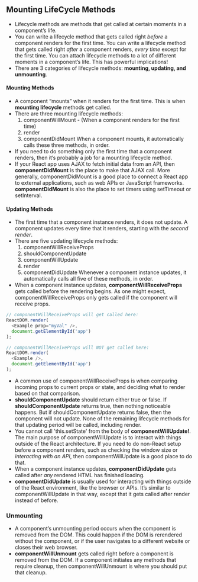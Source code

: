 ## Mounting LifeCycle Methods
- Lifecycle methods are methods that get called at certain moments in a component’s life.
- You can write a lifecycle method that gets called right *before* a component
renders for the first time. You can write a lifecycle method that gets called
right *after* a component renders, *every time* except for the first time.
You can attach lifecycle methods to a lot of different moments in a component’s
life. This has powerful implications!
- There are 3 categories of lifecycle methods: **mounting, updating, and unmounting**.
#### Mounting Methods
- A component “mounts” when it renders for the first time. This is when
**mounting lifecycle** methods get called.
- There are three mounting lifecycle methods:
    1. componentWillMount - (When a component renders for the first time)
    2. render
    3. componentDidMount
When a component mounts, it automatically calls these three methods, in order.
- If you need to do something only the first time that a component renders,
then it’s probably a job for a mounting lifecycle method.
- If your React app uses AJAX to fetch initial data from an API,
then **componentDidMount** is the place to make that AJAX call. More generally,
componentDidMount is a good place to connect a React app to external applications,
such as web APIs or JavaScript frameworks. **componentDidMount** is also the
place to set timers using setTimeout or setInterval.
#### Updating Methods
- The first time that a component instance renders, it does not update. A
component updates every time that it renders, starting with the *second render*.
- There are five updating lifecycle methods:
    1. componentWillReceiveProps
    2. shouldComponentUpdate
    3. componentWillUpdate
    4. render
    5. componentDidUpdate
Whenever a component instance updates, it automatically calls all five of these methods, in order.
- When a component instance updates, **componentWillReceiveProps** gets called before the rendering begins.
As one might expect, componentWillReceiveProps only gets called if the component will receive props.
```javascript
// componentWillReceiveProps will get called here:
ReactDOM.render(
  <Example prop="myVal" />,
  document.getElementById('app')
);

// componentWillReceiveProps will NOT get called here:
ReactDOM.render(
  <Example />,
  document.getElementById('app')
);
```
-  A common use of componentWillReceiveProps is when comparing incoming props
to current props or state, and deciding what to render based on that comparison.
- **shouldComponentUpdate** should return either true or false.
If **shouldComponentUpdate** returns true, then nothing noticeable happens.
But if shouldComponentUpdate returns false, then the component will not update.
None of the remaining lifecycle methods for that updating period will be called, including render.
- You cannot call 'this.setState' from the body of **componentWillUpdate!**.
The main purpose of componentWillUpdate is to interact with things outside of
the React architecture. If you need to do non-React setup before a component
renders, such as checking the window size or *interacting with an API*,
then componentWillUpdate is a good place to do that.
- When a component instance updates, **componentDidUpdate** gets called
after *any* rendered HTML has finished loading.
- **componentDidUpdate** is usually used for interacting with things
outside of the React environment, like the browser or APIs. It’s similar to
componentWillUpdate in that way, except that it gets called after render instead of before.

### Unmounting
- A component’s unmounting period occurs when the component is removed from the
 DOM. This could happen if the DOM is rerendered without the component, or if
 the user navigates to a different website or closes their web browser.
- **componentWillUnmount** gets called right before a component is removed
from the DOM. If a component initiates any methods that require cleanup, then
componentWillUnmount is where you should put that cleanup.
